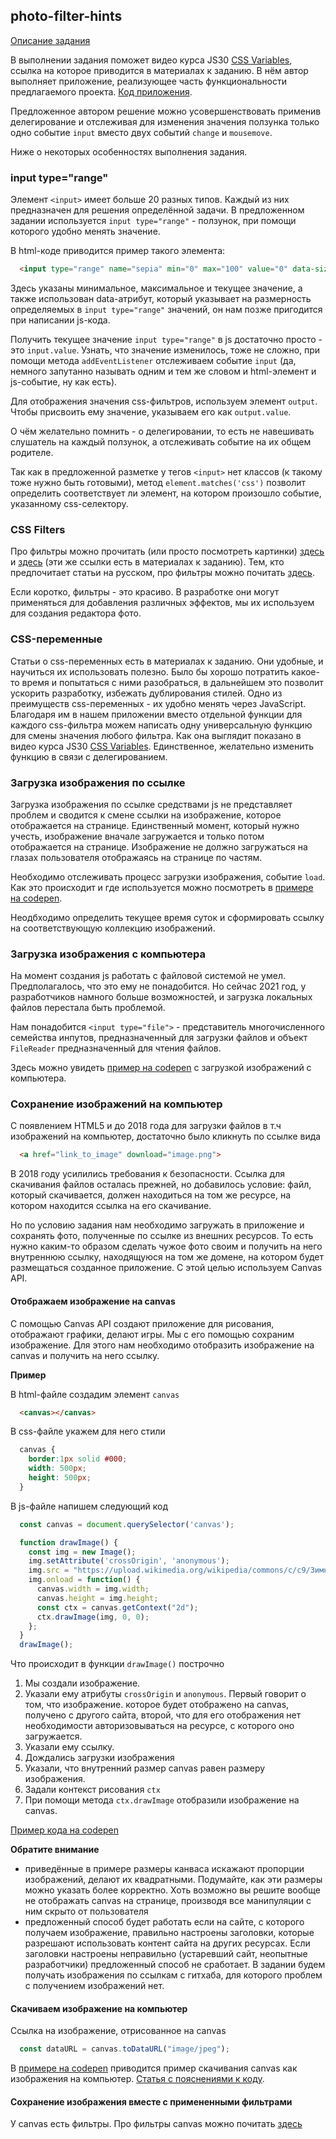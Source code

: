 ## photo-filter-hints

[Описание задания](stage1/tasks/js-projects/photo-filter.md)

В выполнении задания поможет видео курса JS30 [CSS Variables](https://youtu.be/AHLNzv13c2I), ссылка на которое приводится в материалах к заданию. В нём автор выполняет приложение, реализующее часть функциональности предлагаемого проекта. [Код приложения](https://github.com/wesbos/JavaScript30/tree/master/03%20-%20CSS%20Variables).

Предложенное автором решение можно усовершенствовать применив делегирование и отслеживая для изменения значения ползунка только одно событие `input` вместо двух событий `change` и `mousemove`.

Ниже о некоторых особенностях выполнения задания.

### input type="range"
Элемент `<input>` имеет больше 20 разных типов. Каждый из них предназначен для решения определённой задачи. В предложенном задании используется `input type="range"` - ползунок, при помощи которого удобно менять значение.

В html-коде приводится пример такого элемента:

```html
  <input type="range" name="sepia" min="0" max="100" value="0" data-sizing="%">
```

Здесь указаны минимальное, максимальное и текущее значение, а также использован data-атрибут, который указывает на размерность определяемых в `input type="range"` значений, он нам позже пригодится при написании js-кода.

Получить текущее значение `input type="range"` в js достаточно просто - это `input.value`.  Узнать, что значение изменилось, тоже не сложно, при помощи метода `addEventListener` отслеживаем событие `input` (да, немного запутанно называть одним и тем же словом и html-элемент и js-событие, ну как есть).

Для отображения значения css-фильтров, используем элемент `output`. Чтобы присвоить ему значение, указываем его как `output.value`.

О чём желательно помнить - о делегировании, то есть не навешивать слушатель на каждый ползунок, а отслеживать событие на их общем родителе.

Так как в предложенной разметке у тегов `<input>` нет классов (к такому тоже нужно быть готовыми), метод `element.matches('css')` позволит определить соответствует ли элемент, на котором произошло событие, указанному css-селектору.

### CSS Filters 
Про фильтры можно прочитать (или просто посмотреть картинки)  [здесь](https://css-tricks.com/almanac/properties/f/filter/) и [здесь](https://orangeable.com/css/filters) (эти же ссылки есть в материалах к заданию). Тем, кто предпочитает статьи на русском, про фильтры можно почитать [здесь](https://webformyself.com/filtry-v-css-razmytie-ottenki-serogo-yarkost-i-mnogo-drugix-effektov-v-css/).

Если коротко, фильтры - это красиво. В разработке они могут применяться для добавления различных эффектов, мы их используем для создания редактора фото.

### CSS-переменные
Статьи о css-переменных есть в материалах к заданию. Они удобные, и научиться их использовать полезно. Было бы хорошо потратить какое-то время и попытаться с ними разобраться, в дальнейшем это позволит ускорить разработку, избежать дублирования стилей. Одно из преимуществ css-переменных - их удобно менять через JavaScript. Благодаря им в нашем приложении вместо отдельной функции для каждого css-фильтра можем написать одну универсальную функцию для смены значения любого фильтра. Как она выглядит показано в видео курса JS30 [CSS Variables](https://youtu.be/AHLNzv13c2I). Единственное, желательно изменить функцию в связи с делегированием.

### Загрузка изображения по ссылке 
Загрузка изображения по ссылке средствами js не представляет проблем и сводится к смене ссылки на изображение, которое отображается на странице. Единственный момент, который нужно учесть, изображение вначале загружается и только потом отображается на странице. Изображение не должно загружаться на глазах пользователя отображаясь на странице по частям.

Необходимо отслеживать процесс загрузки изображения, событие `load`. Как это происходит и где используется можно посмотреть в [примере на codepen](https://codepen.io/irinainina/pen/abzwapy). 

Неодбходимо определить текущее время суток и сформировать ссылку на соответствующую коллекцию изображений. 

### Загрузка изображения c компьютера
На момент создания js работать с файловой системой не умел. Предполагалось, что это ему не понадобится. Но сейчас 2021 год, у разработчиков намного больше возможностей, и загрузка локальных файлов перестала быть проблемой.

Нам понадобится `<input type="file">` - представитель многочисленного семейства инпутов, предназначенный для загрузки файлов и объект `FileReader` предназначенный для чтения файлов.

Здесь можно увидеть [пример на codepen](https://codepen.io/irinainina/pen/WNopwQr) с загрузкой изображений с компьютера.

### Сохранение изображений на компьютер
С появлением HTML5 и до 2018 года для загрузки файлов в т.ч изображений на компьютер, достаточно было кликнуть по ссылке вида 
```html
  <a href="link_to_image" download="image.png">
```
В 2018 году усилились требования к безопасности. Ссылка для скачивания файлов осталась прежней, но добавилось условие: файл, который скачивается, должен находиться на том же ресурсе, на котором находится ссылка на его скачивание.

Но по условию задания нам необходимо загружать в приложение и сохранять фото, полученные по ссылке из внешних ресурсов. То есть нужно каким-то образом сделать чужое фото своим и получить на него внутреннюю ссылку, находящуюся на том же домене, на котором будет размещаться созданное приложение. С этой целью используем Canvas API. 

#### Отображаем изображение на canvas
С помощью Canvas API создают приложение для рисования, отображают графики, делают игры. Мы с его помощью сохраним изображение. Для этого нам необходимо отобразить изображение на canvas и получить на него ссылку.

**Пример**

В html-файле создадим элемент `canvas`
```html
  <canvas></canvas>
```
В css-файле укажем для него стили
```css
  canvas {
    border:1px solid #000;
    width: 500px;
    height: 500px;
  }
```
В js-файле напишем следующий код 
```js
  const canvas = document.querySelector('canvas');

  function drawImage() {
    const img = new Image();
    img.setAttribute('crossOrigin', 'anonymous'); 
    img.src = "https://upload.wikimedia.org/wikipedia/commons/c/c9/Зимний_пейзаж.jpg";
    img.onload = function() {
      canvas.width = img.width;
      canvas.height = img.height;
      const ctx = canvas.getContext("2d");
      ctx.drawImage(img, 0, 0);
    };  
  }
  drawImage();
```
Что происходит в функции `drawImage()` построчно
1. Мы создали изображение. 
2. Указали ему атрибуты `crossOrigin` и `anonymous`. Первый говорит о том, что изображение. которое будет отображено на canvas, получено с другого сайта, второй, что для его отображения нет необходимости авторизовываться на ресурсе, с которого оно загружается.
3. Указали ему ссылку. 
4. Дождались загрузки изображения
5. Указали, что внутренний размер canvas равен размеру изображения. 
7. Задали контекст рисования `ctx` 
8. При помощи метода `ctx.drawImage` отобразили изображение на canvas. 

[Пример кода на codepen](https://codepen.io/irinainina/pen/JjbWXgq)

**Обратите внимание**
- приведённые в примере размеры канваса искажают пропорции изображений, делают их квадратными. Подумайте, как эти размеры можно указать более корректно. Хоть возможно вы решите вообще не отображать canvas на странице, производя все манипуляции с ним скрыто от пользователя
- предложенный способ будет работать если на сайте, с которого получаем изображение,  правильно настроены заголовки, которые разрешают использовать контент сайта на других ресурсах. Если заголовки настроены неправильно (устаревший сайт, неопытные разработчики) предложенный способ не сработает. В задании будем получать изображения по ссылкам с гитхаба, для которого проблем с получением изображений нет.

#### Скачиваем изображение на компьютер
Ссылка на изображение, отрисованное на canvas
```js
  const dataURL = canvas.toDataURL("image/jpeg");
```
В [примере на codepen](https://codepen.io/rebelchris/pen/rNevrXg) приводится пример скачивания canvas как изображения на компьютер. [Статья с пояснениями к коду](https://daily-dev-tips.com/posts/vanilla-javascript-save-canvas-as-an-image/).

#### Сохранение изображения вместе с примененными фильтрами
У canvas есть фильтры. Про фильтры canvas можно почитать [здесь](https://developer.mozilla.org/en-US/docs/Web/API/CanvasRenderingContext2D/filter)  
